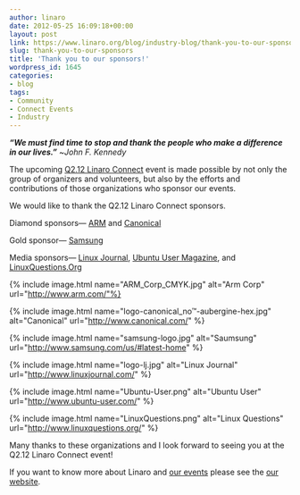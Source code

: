 ```yaml
---
author: linaro
date: 2012-05-25 16:09:18+00:00
layout: post
link: https://www.linaro.org/blog/industry-blog/thank-you-to-our-sponsors/
slug: thank-you-to-our-sponsors
title: 'Thank you to our sponsors!'
wordpress_id: 1645
categories:
- blog
tags:
- Community
- Connect Events
- Industry
---
```

**_“We must find time to stop and thank the people who make a difference in our lives.”_** ~_John F. Kennedy_

The upcoming [Q2.12 Linaro Connect](http://connect.linaro.org/events/event/linaro-connect-q2-12/) event is made possible by not only the group of organizers and volunteers, but also by the efforts and contributions of those organizations who sponsor our events.

We would like to thank the Q2.12 Linaro Connect sponsors.

Diamond sponsors— [ARM](http://www.arm.com/) and [Canonical](http://www.canonical.com/)

Gold sponsor— [Samsung](http://www.samsung.com/us/#latest-home)

Media sponsors— [Linux Journal](http://www.linuxjournal.com/), [Ubuntu User Magazine](http://www.ubuntu-user.com/), and [LinuxQuestions.Org](http://www.linuxquestions.org/)

{% include image.html name="ARM_Corp_CMYK.jpg" alt="Arm Corp" url="http://www.arm.com/"%}

{% include image.html name="logo-canonical_no™-aubergine-hex.jpg" alt="Canonical" url="http://www.canonical.com/" %}

{% include image.html name="samsung-logo.jpg" alt="Saumsung" url="http://www.samsung.com/us/#latest-home" %}

{% include image.html name="logo-lj.jpg" alt="Linux Journal" url="http://www.linuxjournal.com/" %}

{% include image.html name="Ubuntu-User.png" alt="Ubuntu User" url="http://www.ubuntu-user.com/" %}

{% include image.html name="LinuxQuestions.png" alt="Linux Questions" url="http://www.linuxquestions.org/" %}

Many thanks to these organizations and I look forward to seeing you at the Q2.12 Linaro Connect event!

If you want to know more about Linaro and [our events](http://connect.linaro.org/events/event/linaro-connect-q2-12/) please see the [our website](http://www.linaro.org/).
